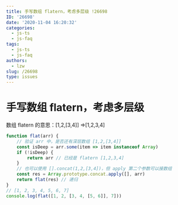```yaml
---
title: 手写数组 flatern，考虑多层级 !26698
ID: '26698'
date: '2020-11-04 16:20:32'
categories:
  - js-ts
  - js-faq
tags:
  - js-ts
  - js-faq
authors:
  - lzw
slug: /26698
type: issues
---
```


# 手写数组 flatern，考虑多层级

数组 flatern 的意思：\[1,2,\[3,4\]\] =>\[1,2,3,4\]

``` js 
function flat(arr) {
    // 验证 arr 中，是否还有深层数组 [1,2,[3,4]]
    const isDeep = arr.some(item => item instanceof Array)
    if (!isDeep) {
        return arr // 已经是 flatern [1,2,3,4]
    }
    // 也可以使用 [].concat(1,2,[3,4])，但 apply 第二个参数可以接数组
    const res = Array.prototype.concat.apply([], arr)
    return flat(res) // 递归
}
// [1, 2, 3, 4, 5, 6, 7]
console.log(flat([1, 2, [3, 4, [5, 6]], 7]))
```
 
 
 
 
 
 
 
 
 
 
 
 
 
 
 
 
 
 
 
 
 
 
 
 
 
